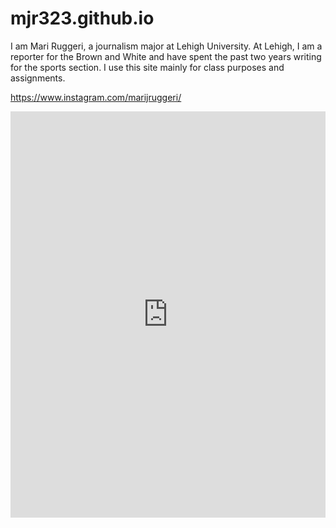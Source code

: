 # mjr323.github.io
I am Mari Ruggeri, a journalism major at Lehigh University.
At Lehigh, I am a reporter for the Brown and White and have spent the past two years writing for the sports section.
I use this site mainly for class purposes and assignments.

https://www.instagram.com/marijruggeri/

<iframe src='https://cdn.knightlab.com/libs/timeline3/latest/embed/index.html?source=1MEUttKEzCo3sPAMUdwUmQ_FLHAptS1-pHjuKykGhtjs&font=Default&lang=en&initial_zoom=2&height=650' width='100%' height='650' webkitallowfullscreen mozallowfullscreen allowfullscreen frameborder='0'></iframe>
